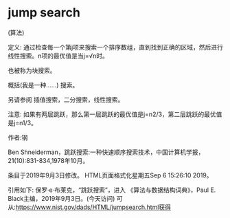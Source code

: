 # jump search


(算法)



定义:
通过检查每一个第j项来搜索一个排序数组，直到找到正确的区域，然后进行线性搜索。n项的最优值是当j=√n时。



也被称为块搜索。



概括(我是一种……)
搜索。



另请参阅
插值搜索，二分搜索，线性搜索。



注意:
如果有两层跳跃，那么第一层跳跃的最优值是j=n2/3，第二层跳跃的最优值是j=n1/3。


作者:钢


Ben Shneiderman，跳跃搜索:一种快速顺序搜索技术，中国计算机学报，21(10):831-834,1978年10月。








条目于2019年9月3日修改。
HTML页面格式化星期五Sep 6 15:26:10 2019。



引用如下:
保罗·e·布莱克，“跳跃搜索”，进入
《算法与数据结构词典》，Paul E. Black主编，2019年9月3日。(今天访问)
可从:https://www.nist.gov/dads/HTML/jumpsearch.html获得